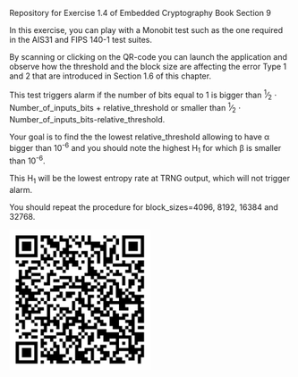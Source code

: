 Repository for Exercise 1.4 of Embedded Cryptography Book Section 9

In this exercise, you can play with a Monobit test such as the one required in the AIS31 and FIPS 140-1 test suites. 

By scanning or clicking on the QR-code you can launch the application and observe how the threshold and the block size are affecting the error Type 1 and 2 that are introduced in Section 1.6 of this chapter.

<p>This test triggers alarm if the number of bits equal to 1 is bigger than <sup>1</sup>&#8260<sub>2</sub> &#x22C5 Number_of_inputs_bits + relative_threshold or smaller than <sup>1</sup>&#8260<sub>2</sub> &#x22C5 Number_of_inputs_bits-relative_threshold.</p>


<p>Your goal is to find the the lowest relative_threshold allowing to have &#x3B1 bigger than 10<sup>-6</sup> and you should note the highest H<sub>1</sub> for which &#x3B2 is smaller than 10<sup>-6</sup>.</p>
  
<p>This H<sub>1</sub> will be the lowest entropy rate at TRNG output, which will not trigger alarm.</p>
<p>You should repeat the procedure for block_sizes=4096, 8192, 16384 and 32768.</p>



<p><a href="https://mybinder.org/v2/gh/patrickhaddadteaching/TRNG_ex4/main?urlpath=voila%2Frender%2FTRNG_ex4_nb.ipynb" target="_blank" rel="noopener noreferrer">  <img src="ex4.png" width="50%" height="50%"></a></p>
